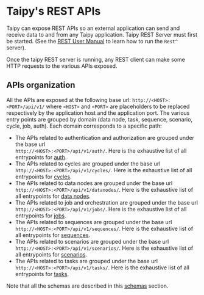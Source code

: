 # Taipy's REST APIs

Taipy can expose REST APIs so an external application can send and receive data to and from any
Taipy application. Taipy REST Server must first be started. (See the
[REST User Manual](../../userman/rest/index.md) to learn how to run the `Rest^` server).

Once the taipy REST server is running, any REST client can make some HTTP requests to the various
APIs exposed.

## APIs organization

All the APIs are exposed at the following base url: `http://<HOST>:<PORT>/api/v1/` where
`<HOST>` and `<PORT>` are placeholders to be replaced respectively by the application host and
the application port. The various entry points are grouped by domain (data node, task, sequence,
scenario, cycle, job, auth). Each domain corresponds to a specific path:

- The APIs related to authentication and authorization are grouped under the base url <br>
    `http://<HOST>:<PORT>/api/v1/auth/`. Here is the exhaustive list of all entrypoints for
    [auth](apis_auth.md).
- The APIs related to cycles are grouped under the base url <br>
    `http://<HOST>:<PORT>/api/v1/cycles/`. Here is the exhaustive list of all entrypoints for
    [cycles](apis_cycle.md).
- The APIs related to data nodes are grouped under the base url <br>
    `http://<HOST>:<PORT>/api/v1/datanodes/`. Here is the exhaustive list of all entrypoints
    for [data nodes](apis_datanode.md).
- The APIs related to job and orchestration are grouped under the base url <br>
    `http://<HOST>:<PORT>/api/v1/jobs/`. Here is the exhaustive list of all entrypoints for
    [jobs](apis_job.md).
- The APIs related to sequences are grouped under the base url <br>
    `http://<HOST>:<PORT>/api/v1/sequences/`. Here is the exhaustive list of all entrypoints
    for [sequences](apis_sequence.md).
- The APIs related to scenarios are grouped under the base url <br>
    `http://<HOST>:<PORT>/api/v1/scenarios/`. Here is the exhaustive list of all entrypoints
    for [scenarios](apis_scenario.md).
- The APIs related to tasks are grouped under the base url <br>
    `http://<HOST>:<PORT>/api/v1/tasks/`. Here is the exhaustive list of all entrypoints for
    [tasks](apis_task.md).

Note that all the schemas are described in this [schemas](schemas.md) section.
